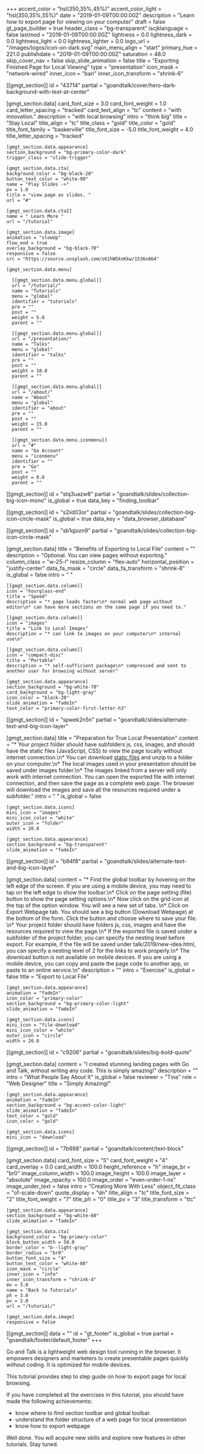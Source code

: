 +++
accent_color = "hsl(350,35%,45%)"
accent_color_light = "hsl(350,35%,55%)"
date = "2019-01-09T00:00:00Z"
description = "Learn how to export page for viewing on your computer"
draft = false
gt_page_builder = true
header_class = "bg-transparent"
iscjklanguage = false
lastmod = "2019-01-09T00:00:00Z"
lightness = 0.0
lightness_dark = 0.0
lightness_light = 0.0
lightness_lighter = 0.0
logo_url = "/images/logos/icon-on-dark.svg"
main_menu_align = "start"
primary_hue = 221.0
publishdate = "2019-01-09T00:00:00Z"
saturation = 48.0
skip_cover_nav = false
skip_slide_animation = false
title = "Exporting Finished Page for Local Viewing"
type = "presentation"
icon_mask = "network-wired"
inner_icon = "ban"
inner_icon_transform = "shrink-6"

[[gmgt_section]]
id = "43714"
partial = "goandtalk/cover/hero-dark-background-with-text-at-center"

  [gmgt_section.data]
  card_font_size = 3.0
  card_font_weight = 1.0
  card_letter_spacing = "tracked"
  card_text_align = "tc"
  content = "with innovation."
  description = "with local browsing"
  intro = "think big"
  title = "Stay Local"
  title_align = "tc"
  title_class = "gold"
  title_color = "gold"
  title_font_family = "baskerville"
  title_font_size = -5.0
  title_font_weight = 4.0
  title_letter_spacing = "tracked"

    [gmgt_section.data.appearance]
    section_background = "bg-primary-color-dark"
    trigger_class = "slide-trigger"

    [gmgt_section.data.cta]
    background_color = "bg-black-20"
    button_text_color = "white-90"
    name = "Play Slides ->"
    pv = 1.0
    title = "view page as slides. "
    url = "#"

    [gmgt_section.data.cta2]
    name = " Learn More "
    url = "/tutorial"

    [gmgt_section.data.image]
    animation = "slowUp"
    flow_end = true
    overlay_background = "bg-black-70"
    responsive = false
    src = "https://source.unsplash.com/sK1hW5knKkw/1536x864"

    [gmgt_section.data.menu]

      [[gmgt_section.data.menu.global]]
      url = "/tutorial/"
      name = "Tutorials"
      menu = "global"
      identifier = "tutorials"
      pre = ""
      post = ""
      weight = 5.0
      parent = ""

      [[gmgt_section.data.menu.global]]
      url = "/presentation/"
      name = "Talks"
      menu = "global"
      identifier = "talks"
      pre = ""
      post = ""
      weight = 10.0
      parent = ""

      [[gmgt_section.data.menu.global]]
      url = "/about/"
      name = "About"
      menu = "global"
      identifier = "about"
      pre = ""
      post = ""
      weight = 15.0
      parent = ""

      [[gmgt_section.data.menu.iconmenu]]
      url = "#"
      name = "Go Account"
      menu = "iconmenu"
      identifier = ""
      pre = "Go"
      post = ""
      weight = 0.0
      parent = ""

[[gmgt_section]]
id = "stq3uazw8"
partial = "goandtalk/slides/collection-big-icon-mono"
is_global = true
data_key = "finding_toolbar"

[[gmgt_section]]
id = "s2iid03or"
partial = "goandtalk/slides/collection-big-icon-circle-mask"
is_global = true
data_key = "data_browser_database"

[[gmgt_section]]
id = "sb1qjozn9"
partial = "goandtalk/slides/collection-big-icon-circle-mask"

  [gmgt_section.data]
  title = "Benefits of Exporting to Local File"
  content = ""
  description = "Optional. You can view pages without exporting."
  column_class = "w-25-l"
  resize_column = "flex-auto"
  horizontal_position = "justify-center"
  data_fa_mask = "circle"
  data_fa_transform = "shrink-8"
  is_global = false
  intro = " "

    [[gmgt_section.data.column]]
    icon = "hourglass-end"
    title = "Speed"
    description = "* page loads faster\n* normal web page without editor\n* can have more sections on the same page if you need to."

    [[gmgt_section.data.column]]
    icon = "images"
    title = "Link to Local Images"
    description = "* can link to images on your computer\n* internal use\n"

    [[gmgt_section.data.column]]
    icon = "compact-disc"
    title = "Portable"
    description = "* self-sufficient package\n* compressed and sent to another user for browsing without server"

    [gmgt_section.data.appearance]
    section_background = "bg-white-70"
    card_background = "bg-light-gray"
    icon_color = "black-20"
    slide_animation = "fadeIn"
    text_color = "primary-color-first-letter-h3"

[[gmgt_section]]
id = "spwek2n5n"
partial = "goandtalk/slides/alternate-text-and-big-icon-layer"

  [gmgt_section.data]
  title = "Preparation for True Local Presentation"
  content = "* Your project folder should have subfolders js, css, images, and should have the static  files (JavaScript, CSS) to view the page locally without internet connection.\n* You can download [static files](https://github.com/goandtalk/golden/archive/master.zip) and unzip to a folder on your computer.\n* The local images used in your presentation should be saved under images folder.\n* The images linked from a server will only work with internet connection. You can open the exported file with internet connection, and then save the page as a complete web page. The browser will download the images and save all the resources required under a subfolder."
  intro = " "
  is_global = false

    [gmgt_section.data.icons]
    mini_icon = "images"
    mini_icon_color = "white"
    outer_icon = "folder"
    width = 20.0

    [gmgt_section.data.appearance]
    section_background = "bg-transparent"
    slide_animation = "fadeIn"

[[gmgt_section]]
id = "b94f8"
partial = "goandtalk/slides/alternate-text-and-big-icon-layer"

  [gmgt_section.data]
  content = "* Find the global toolbar by hovering on the left edge of the screen. If you are using a mobile device, you may need to tap on the left edge to show the toolbar.\n* Click on the page setting (file) button to show the page setting options.\n* Now click on the grid icon at the top of the option window. You will see a new set of tabs. \n* Click on Export Webpage tab. You should see a big button (Download Webpage)  at the bottom of the form. Click the button and choose where to save your file. \n* Your project folder should have folders js, css, images and have the resources required to view the page.\n* If the exported file is saved under a subfolder of the project folder, you can specify the nesting level before export. For example, if the file will be saved under talk/2019/new-idea.html, you can specify a nesting level of 2 for the links to work properly.\n* The download button is not available on mobile devices. If you are using a mobile device, you can copy and paste the page code to another app, or paste to an online service.\n"
  description = ""
  intro = "Exercise"
  is_global = false
  title = "Export to Local File"

    [gmgt_section.data.appearance]
    animation = "fadeIn"
    icon_color = "primary-color"
    section_background = "bg-primary-color-light"
    slide_animation = "fadeIn"

    [gmgt_section.data.icons]
    mini_icon = "file-download"
    mini_icon_color = "white"
    outer_icon = "circle"
    width = 20.0

[[gmgt_section]]
id = "c9206"
partial = "goandtalk/slides/big-bold-quote"

  [gmgt_section.data]
  content = "I created stunning landing pages with Go and Talk, without writing any code. This is simply amazing!"
  description = ""
  intro = "What People Say About It"
  is_global = false
  reviewer = "Tina"
  role = "Web Designer"
  title = "Simply Amazing!"

    [gmgt_section.data.appearance]
    animation = "fadeIn"
    section_background = "bg-accent-color-light"
    slide_animation = "fadeIn"
    text_color = "gold"
    icon_color = "gold"

    [gmgt_section.data.icons]
    mini_icon = "download"

[[gmgt_section]]
id = "7b698"
partial = "goandtalk/content/text-block"

  [gmgt_section.data]
  card_font_size = "5"
  card_font_weight = "4"
  card_overlay = 0.0
  card_width = 100.0
  height_reference = "h"
  image_br = "br0"
  image_column_width = 100.0
  image_height = 100.0
  image_layer = "absolute"
  image_opacity = 100.0
  image_order = "even-order-1-ns"
  image_under_text = false
  intro = "Creating More With Less"
  object_fit_class = "of-scale-down"
  quote_display = "dn"
  title_align = "tc"
  title_font_size = "2"
  title_font_weight = "7"
  title_ph = "0"
  title_pv = "3"
  title_transform = "ttc"

    [gmgt_section.data.appearance]
    section_background = "bg-white-60"
    slide_animation = "fadeIn"

    [gmgt_section.data.cta]
    background_color = "bg-primary-color"
    block_button_width = 50.0
    border_color = "b--light-gray"
    border_radius = "br0"
    button_font_size = "4"
    button_text_color = "white-80"
    icon_mask = "circle"
    inner_icon = "info"
    inner_icon_transform = "shrink-4"
    mv = 3.0
    name = "Back to Tutorials"
    ph = 3.0
    pv = 2.0
    url = "/tutorial/"

    [gmgt_section.data.image]
    responsive = false

[[gmgt_section]]
data = ""
id = "gt_footer"
is_global = true
partial = "goandtalk/footer/default_footer"
+++

Go and Talk is a lightweight web design tool running in the browser. It empowers designers and marketers to create presentable pages quickly without coding. It is optimized for mobile devices.

This tutorial provides step to step guide on how to export page for local browsing.

If you have completed all the exercises in this tutorial, you should have made the following achievements:

* know where to find section toolbar and global toolbar.
* understand the folder structure of a web page for local presentation
* know how to export webpage

Well done. You will acquire new skills and explore new features in other tutorials. Stay tuned.
